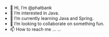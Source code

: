 - 👋 Hi, I’m @phatbank
- 👀 I’m interested in Java.
- 🌱 I’m currently learning Java and Spring.
- 💞️ I’m looking to collaborate on something fun.
- 📫 How to reach me ... ...

<!---
phatbank/phatbank is a ✨ special ✨ repository because its `README.md` (this file) appears on your GitHub profile.
You can click the Preview link to take a look at your changes.
--->
